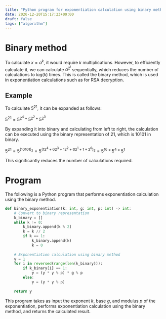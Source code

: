 ```yaml
---
title: "Python program for exponentiation calculation using binary method"
date: 2020-12-20T15:17:23+09:00
draft: false
tags: ["algorithm"] 
---
```

<!--more-->
# Binary method
To calculate $x=a^k$, it would require $k$ multiplications. However, to efficiently calculate it, we can calculate $a^{2^i}$ sequentially, which reduces the number of calculations to $log(k)$ times. This is called the binary method, which is used in exponentiation calculations such as for RSA decryption.

## Example
To calculate $5^{21}$, it can be expanded as follows:

$5^{21}=5^{2^4}*5^{2^2}*5^{2^0}$ 

By expanding it into binary and calculating from left to right, the calculation can be executed using the binary representation of $21$, which is $10101$ in binary.

$5^{21} = 5^{(10101)_2} = 5^{(12^4 + 02^3 + 12^2 + 02^1 + 1*2^0)_2} = 5^{16} * 5^{4} * 5^{1}$

This significantly reduces the number of calculations required.

# Program
The following is a Python program that performs exponentiation calculation using the binary method.
```binary.py
def binary_exponentiation(k: int, g: int, p: int) -> int:
    # Convert to binary representation
    k_binary = []
    while k != 0:
        k_binary.append(k % 2)
        k = k // 2
        if k == 1:
            k_binary.append(k)
            k = 0
    
    # Exponentiation calculation using binary method
    y = 1
    for i in reversed(range(len(k_binary))):
        if k_binary[i] == 1:
            y = (y * y % p) * g % p
        else:
            y = (y * y % p)
    
    return y
```
This program takes as input the exponent $k$, base $g$, and modulus $p$ of the exponentiation, performs exponentiation calculation using the binary method, and returns the calculated result.
